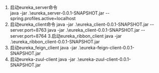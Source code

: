1. 启动eureka_server命令  
java -jar .\eureka_server-0.0.1-SNAPSHOT.jar  --spring.profiles.active=localhost  
2. 启动eureka_client命令
java -jar .\eureka_client-0.0.1-SNAPSHOT.jar --server.port=8763
java -jar .\eureka_client-0.0.1-SNAPSHOT.jar --server.port=8764 
3.启动eureka_ribbon_client
java -jar .\eureka_ribbon_client-0.0.1-SNAPSHOT.jar 
4. 启动eureka_feign_client
java -jar .\eureka-feign-client-0.0.1-SNAPSHOT.jar
5. 启动eureka-zuul-client
java -jar .\eureka-zuul-client-0.0.1-SNAPSHOT.jar